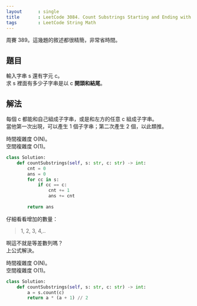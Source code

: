 ```yaml
---
layout      : single
title       : LeetCode 3084. Count Substrings Starting and Ending with Given Character
tags        : LeetCode String Math
---
```

周賽 389。這幾題的敘述都很精簡，非常省時間。  

## 題目

輸入字串 s 還有字元 c。  
求 s 裡面有多少子字串是以 c **開頭和結尾**。  

## 解法

每個 c 都能和自己組成子字串，或是和左方的任意 c 組成子字串。  
當他第一次出現，可以產生 1 個子字串；第二次產生 2 個，以此類推。  

時間複雜度 O(N)。  
空間複雜度 O(1)。  

```python
class Solution:
    def countSubstrings(self, s: str, c: str) -> int:
        cnt = 0
        ans = 0
        for cc in s:
            if cc == c:
                cnt += 1
                ans += cnt
                
        return ans
```

仔細看看增加的數量：  
> 1, 2, 3, 4,..  

啊這不就是等差數列嗎？  
上公式解決。  

時間複雜度 O(N)。  
空間複雜度 O(1)。

```python
class Solution:
    def countSubstrings(self, s: str, c: str) -> int:
        a = s.count(c)
        return a * (a + 1) // 2
```

